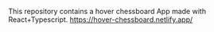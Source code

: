 This repository contains a hover chessboard App made with React+Typescript. https://hover-chessboard.netlify.app/
